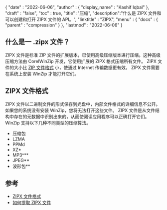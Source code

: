 {
  "date" : "2022-06-06",
  "author" : {
    "display_name" : "Kashif Iqbal"
},
  "draft" : "false",
  "toc" : true,
  "title" :"压缩",
  "description":"什么是 ZIPX 文件和可以创建和打开 ZIPX 文件的 API。",
  "linktitle" : "ZIPX",
  "menu" : {
    "docs" : {
      "parent" : "compression"
}
},
  "lastmod" : "2022-06-06"
}

## 什么是一 .zipx 文件？

ZIPX 文件是标准 ZIP 文件的扩展版本，已使用高级压缩版本进行压缩。这种高级压缩方法由 CorelWinZip 开发，它使用扩展的 ZIPX 格式压缩所有文件。 ZIPX 文件的大小比 [ZIP 文件格式](/zh/compression/zip/) 小，使通过 Internet 传输数据更有效。 ZIPX 文件需要在系统上安装 WinZip 才能打开它们。

## ZIPX 文件格式

ZIPX 文件以二进制文件的形式保存到光盘中，内部文件格式的详细信息不公开。如果您的系统没有安装 WinZip，您将无法打开这些文件。 ZIPX 文件是从文件结构中存在的元数据中识别出来的，从而使阅读应用程序可以正确打开它们。 WinZip 支持以下几种不同类型的压缩算法。

* 压缩包
* LZMA
* PPMd
* XZ*
* MP3^**
* JPEG**
* 波形包**

## 参考

* [ZIPX 文件格式](https://kb.corel.com/en/125951)
* [如何提取 ZIPX 文件](https://answers.microsoft.com/en-us/windows/forum/all/i-want-to-extract-zipx-files/32827ca4-ceec-4faf-93d9-d9ecffb1fb41)

